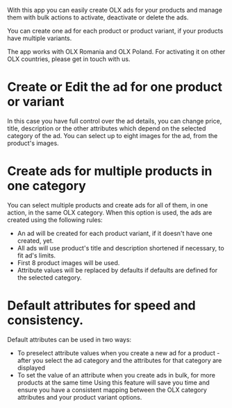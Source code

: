 With this app you can easily create OLX ads for your products and manage them with bulk actions to activate, deactivate or delete the ads.

You can create one ad for each product or product variant, if your products have multiple variants.

The app works with OLX Romania and OLX Poland. For activating it on other OLX countries, please get in touch with us.

# Create or Edit the ad for one product or variant
In this case you have full control over the ad details, you can change price, title, description or the other attributes which depend on the selected category of the ad.
You can select up to eight images for the ad, from the product's images.

# Create ads for multiple products in one category
You can select multiple products and create ads for all of them, in one action, in the same OLX category.
When this option is used, the ads are created using the following rules:

* An ad will be created for each product variant, if it doesn't have one created, yet.
* All ads will use product's title and description shortened if necessary, to fit ad's limits.
* First 8 product images will be used.
* Attribute values will be replaced by defaults if defaults are defined for the selected category.

# Default attributes for speed and consistency.
Default attributes can be used in two ways:

* To preselect attribute values when you create a new ad for a product - after you select the ad category and the attributes for that category are displayed
* To set the value of an attribute when you create ads in bulk, for more products at the same time
Using this feature will save you time and ensure you have a consistent mapping between the OLX category attributes and your product variant options.
